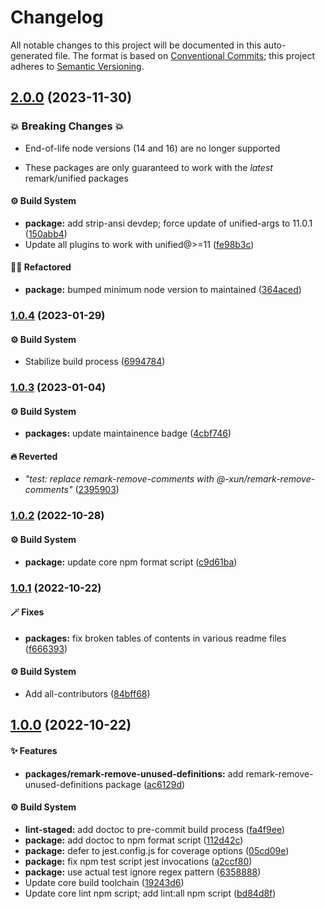 # Changelog

All notable changes to this project will be documented in this auto-generated
file. The format is based on [Conventional Commits][1]; this project adheres to
[Semantic Versioning][2].

## [2.0.0][3] (2023-11-30)

### 💥 Breaking Changes 💥

- End-of-life node versions (14 and 16) are no longer supported

- These packages are only guaranteed to work with the _latest_ remark/unified
  packages

#### ⚙️ Build System

- **package:** add strip-ansi devdep; force update of unified-args to 11.0.1
  ([150abb4][4])
- Update all plugins to work with unified@>=11 ([fe98b3c][5])

#### 🧙🏿 Refactored

- **package:** bumped minimum node version to maintained ([364aced][6])

### [1.0.4][7] (2023-01-29)

#### ⚙️ Build System

- Stabilize build process ([6994784][8])

### [1.0.3][9] (2023-01-04)

#### ⚙️ Build System

- **packages:** update maintainence badge ([4cbf746][10])

#### 🔥 Reverted

- _"test: replace remark-remove-comments with
  @-xun/remark-remove-comments"_ ([2395903][11])

### [1.0.2][12] (2022-10-28)

#### ⚙️ Build System

- **package:** update core npm format script ([c9d61ba][13])

### [1.0.1][14] (2022-10-22)

#### 🪄 Fixes

- **packages:** fix broken tables of contents in various readme files
  ([f666393][15])

#### ⚙️ Build System

- Add all-contributors ([84bff68][16])

## [1.0.0][17] (2022-10-22)

#### ✨ Features

- **packages/remark-remove-unused-definitions:** add
  remark-remove-unused-definitions package ([ac6129d][18])

#### ⚙️ Build System

- **lint-staged:** add doctoc to pre-commit build process ([fa4f9ee][19])
- **package:** add doctoc to npm format script ([112d42c][20])
- **package:** defer to jest.config.js for coverage options ([05cd09e][21])
- **package:** fix npm test script jest invocations ([a2ccf80][22])
- **package:** use actual test ignore regex pattern ([6358888][23])
- Update core build toolchain ([19243d6][24])
- Update core lint npm script; add lint:all npm script ([bd84d8f][25])

[1]: https://conventionalcommits.org
[2]: https://semver.org
[3]:
  https://github.com/Xunnamius/unified-utils/compare/remark-remove-unused-definitions@1.0.4...remark-remove-unused-definitions@2.0.0
[4]:
  https://github.com/Xunnamius/unified-utils/commit/150abb424fd30e84336ddf8b1f443d75a04c30a1
[5]:
  https://github.com/Xunnamius/unified-utils/commit/fe98b3c7f06f4356bed713d2edb7d6f7f749617b
[6]:
  https://github.com/Xunnamius/unified-utils/commit/364aced3f0c8d4e56df8cde24419d13f568cb68f
[7]:
  https://github.com/Xunnamius/unified-utils/compare/remark-remove-unused-definitions@1.0.3...remark-remove-unused-definitions@1.0.4
[8]:
  https://github.com/Xunnamius/unified-utils/commit/69947844f42e618f336aeeb9af1d6c9f4ee1e82b
[9]:
  https://github.com/Xunnamius/unified-utils/compare/remark-remove-unused-definitions@1.0.2...remark-remove-unused-definitions@1.0.3
[10]:
  https://github.com/Xunnamius/unified-utils/commit/4cbf746b78c3bb369c3b27228ec582c3a3e47c54
[11]:
  https://github.com/Xunnamius/unified-utils/commit/23959035752e76f19ec4440cd762b4594fdb93bf
[12]:
  https://github.com/Xunnamius/unified-utils/compare/remark-remove-unused-definitions@1.0.1...remark-remove-unused-definitions@1.0.2
[13]:
  https://github.com/Xunnamius/unified-utils/commit/c9d61bacbd52bc76b05abd3426474bf0176c3cd9
[14]:
  https://github.com/Xunnamius/unified-utils/compare/remark-remove-unused-definitions@1.0.0...remark-remove-unused-definitions@1.0.1
[15]:
  https://github.com/Xunnamius/unified-utils/commit/f6663933fe4a7d577956527efe752e18607262ba
[16]:
  https://github.com/Xunnamius/unified-utils/commit/84bff68339c7a742c104c0f2545fe62b28c8b473
[17]:
  https://github.com/Xunnamius/unified-utils/compare/05cd09e0cf13f18fa56f6156516bcf546b1238e6...remark-remove-unused-definitions@1.0.0
[18]:
  https://github.com/Xunnamius/unified-utils/commit/ac6129ddbbc8f2dda3c96047a8e6e8f182d53b8a
[19]:
  https://github.com/Xunnamius/unified-utils/commit/fa4f9ee3f9cd922875cf077f6d8b74105f0ba55e
[20]:
  https://github.com/Xunnamius/unified-utils/commit/112d42c6999f758ff618f4e116eb7cf38c09f77c
[21]:
  https://github.com/Xunnamius/unified-utils/commit/05cd09e0cf13f18fa56f6156516bcf546b1238e6
[22]:
  https://github.com/Xunnamius/unified-utils/commit/a2ccf801276c84e54d3fc1afaad574f78408d86f
[23]:
  https://github.com/Xunnamius/unified-utils/commit/63588887a7377f3ee7488b19c87f1f2bf1faa811
[24]:
  https://github.com/Xunnamius/unified-utils/commit/19243d623ba14cfd629c5e4632e6a75de508592b
[25]:
  https://github.com/Xunnamius/unified-utils/commit/bd84d8fc1fb5c4d1828a16a47214a6730f34899a
